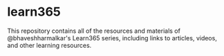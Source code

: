 # learn365
This repository contains all of the resources and materials of @bhaveshharmalkar's Learn365 series, including links to articles, videos, and other learning resources.
